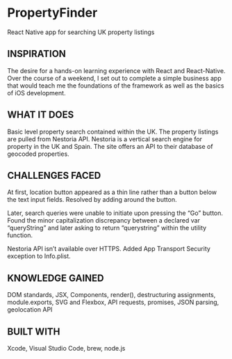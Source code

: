 # PropertyFinder
React Native app for searching UK property listings


## INSPIRATION
The desire for a hands-on learning experience with React and React-Native. Over the course of a weekend, 
I set out to complete a simple business app that would teach me the foundations of the framework as well as
the basics of iOS development.

## WHAT IT DOES
Basic level property search contained within the UK. The property listings are pulled from Nestoria API. 
Nestoria is a vertical search engine for property in the UK and Spain. The site offers an API to their 
database of geocoded properties.

## CHALLENGES FACED
At first, location button appeared as a thin line rather than a button below the text input fields. 
Resolved by adding <View style={styles.flowRight}></View> around the button.

Later, search queries were unable to initiate upon pressing the “Go” button. 
Found the minor capitalization discrepancy between a declared var “queryString” and later asking 
to return “querystring” within the utility function.

Nestoria API isn’t available over HTTPS. Added App Transport Security exception to Info.plist.

## KNOWLEDGE GAINED
DOM standards, JSX, Components, render(), destructuring assignments, module.exports, SVG and Flexbox, 
API requests, promises, JSON parsing, geolocation API

## BUILT WITH
Xcode, Visual Studio Code, brew, node.js


